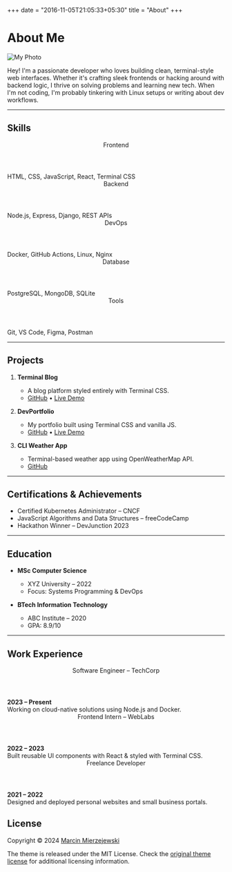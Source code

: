 +++
date = "2016-11-05T21:05:33+05:30"
title = "About"
+++

# About Me

![My Photo](./assets/me.jpg)

Hey! I'm a passionate developer who loves building clean, terminal-style web interfaces. Whether it's crafting sleek frontends or hacking around with backend logic, I thrive on solving problems and learning new tech. When I'm not coding, I'm probably tinkering with Linux setups or writing about dev workflows.

---

## Skills

<div class="terminal-card">
  <header>Frontend</header>
  <div>
    HTML, CSS, JavaScript, React, Terminal CSS
  </div>
</div>

<div class="terminal-card">
  <header>Backend</header>
  <div>
    Node.js, Express, Django, REST APIs
  </div>
</div>

<div class="terminal-card">
  <header>DevOps</header>
  <div>
    Docker, GitHub Actions, Linux, Nginx
  </div>
</div>

<div class="terminal-card">
  <header>Database</header>
  <div>
    PostgreSQL, MongoDB, SQLite
  </div>
</div>

<div class="terminal-card">
  <header>Tools</header>
  <div>
    Git, VS Code, Figma, Postman
  </div>
</div>

---

## Projects

1. **Terminal Blog**
   - A blog platform styled entirely with Terminal CSS.
   - [GitHub](#) • [Live Demo](#)

2. **DevPortfolio**
   - My portfolio built using Terminal CSS and vanilla JS.
   - [GitHub](#) • [Live Demo](#)

3. **CLI Weather App**
   - Terminal-based weather app using OpenWeatherMap API.
   - [GitHub](#)

---

## Certifications & Achievements

- Certified Kubernetes Administrator – CNCF
- JavaScript Algorithms and Data Structures – freeCodeCamp
- Hackathon Winner – DevJunction 2023

---

## Education

- **MSc Computer Science**
  - XYZ University – 2022
  - Focus: Systems Programming & DevOps

- **BTech Information Technology**
  - ABC Institute – 2020
  - GPA: 8.9/10

---

## Work Experience

<div class="terminal-timeline">

  <div class="terminal-card">
    <header>Software Engineer – TechCorp</header>
    <div>
      <strong>2023 – Present</strong><br>
      Working on cloud-native solutions using Node.js and Docker.
    </div>
  </div>

  <div class="terminal-card">
    <header>Frontend Intern – WebLabs</header>
    <div>
      <strong>2022 – 2023</strong><br>
      Built reusable UI components with React & styled with Terminal CSS.
    </div>
  </div>

  <div class="terminal-card">
    <header>Freelance Developer</header>
    <div>
      <strong>2021 – 2022</strong><br>
      Designed and deployed personal websites and small business portals.
    </div>
  </div>

</div>

## License

Copyright © 2024 [Marcin Mierzejewski](https://mrmierzejewski.com/)

The theme is released under the MIT License. Check the [original theme license](https://github.com/panr/hugo-theme-terminal/blob/master/LICENSE.md) for additional licensing information.
